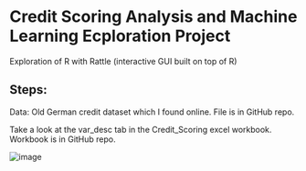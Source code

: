 # Credit Scoring Analysis and Machine Learning Ecploration Project

Exploration of R with Rattle (interactive GUI built on top of R) 

## Steps:
Data: Old German credit dataset which I found online. File is in GitHub repo.

Take a look at the var_desc tab in the Credit_Scoring excel workbook. Workbook is in GitHub repo.






![image](https://user-images.githubusercontent.com/61211582/162616236-15c62b6b-0b87-4288-9a64-eeb00e791d8f.png)
